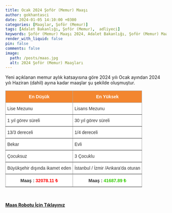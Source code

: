```yaml
---
title: Ocak 2024 Şoför (Memur) Maaşı
author: gokhantasci
date: 2024-01-05 14:10:00 +0300
categories: [Maaşlar, Şoför (Memur)]
tags: [Adalet Bakanlığı, Şoför (Memur),  adliyeci]
keywords: Şoför (Memur) Maaşı 2024, Adalet Bakanlığı, Şoför (Memur) Maaşı, en düşük Şoför (Memur) Maaşı, sözleşmeli Şoför (Memur) maaşı, sözleşmeli Şoför (Memur) Maaşı, Yargıtay, Şoför (Memur) Alımı Ne Zaman, Şoför (Memur) nedir?, Şoför (Memur) nasıl olunur, Şoför (Memur)lik şartları, Şoför (Memur) ne iş yapar?
render_with_liquid: false
pin: false
comments: false
image:
  path: /posts/maas.jpg
  alt: 2024 Şoför (Memur) Maaşları
---
```


Yeni açıklanan memur aylık katsayısına göre 2024 yılı Ocak ayından 2024 yılı Haziran (dahil) ayına kadar maaşlar şu şekilde oluşmuştur.

<style type="text/css">
.tg  {border-collapse:collapse;border-color:#aaa;border-spacing:0;}
.tg td{background-color:#fff;border-color:#aaa;border-style:solid;border-width:1px;color:#333;
  font-family:Arial, sans-serif;font-size:14px;overflow:hidden;padding:10px 5px;word-break:normal;}
.tg th{background-color:#f38630;border-color:#aaa;border-style:solid;border-width:1px;color:#fff;
  font-family:Arial, sans-serif;font-size:14px;font-weight:normal;overflow:hidden;padding:10px 5px;word-break:normal;}
.tg .tg-c3ow{border-color:inherit;text-align:center;vertical-align:top}
.tg .tg-0pky{border-color:inherit;text-align:left;vertical-align:top}
.tg .tg-dvpl{border-color:inherit;text-align:right;vertical-align:top}
</style>
<table class="tg">
<thead>
  <tr>
    <th class="tg-c3ow"><span style="font-weight:bold">En Düşük</span></th>
    <th class="tg-c3ow"><span style="font-weight:bold">En Yüksek</span></th>
  </tr>
</thead>
<tbody>
  <tr>
    <td class="tg-0pky">Lise Mezunu</td>
    <td class="tg-0pky">Lisans Mezunu</td>
  </tr>
  <tr>
    <td class="tg-0pky">1 yıl görev süreli</td>
    <td class="tg-0pky">30 yıl görev süreli</td>
  </tr>
  <tr>
    <td class="tg-0pky">13/3 dereceli</td>
    <td class="tg-0pky">1/4 dereceli</td>
  </tr>
  <tr>
    <td class="tg-0pky">Bekar</td>
    <td class="tg-0pky">Evli</td>
  </tr>
  <tr>
    <td class="tg-0pky">Çocuksuz</td>
    <td class="tg-0pky">3 Çocuklu</td>
  </tr>
  <tr>
    <td class="tg-dvpl">Büyükşehir dışında ikamet eden</td>
    <td class="tg-0pky">İstanbul / İzmir /Ankara'da oturan</td>
  </tr>
  <tr>
    <td class="tg-c3ow"><span style="font-weight:bold">Maaş : </span><span style="font-weight:bold;color:#FE0000">32078.11 ₺</span></td>
    <td class="tg-c3ow"><span style="font-weight:bold">Maaş : </span><span style="font-weight:bold;color:#32CB00">41687.89 ₺</span></td>
  </tr>
</tbody>
</table>

<span><br>

[**Maaş Robotu İçin Tıklayınız**](https://adliyeci.com.tr/maasyeni/)
